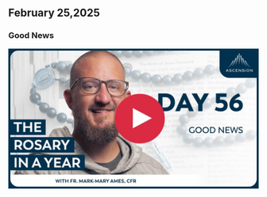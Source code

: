 ## February 25,2025

### Good News

[![Good News](https://raw.githubusercontent.com/linusjf/RIAY/main/February/jpgs/Day056.jpg)](https://youtu.be/rwSRDiElWMQ "Good News")
